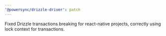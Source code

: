 ```yaml
---
'@powersync/drizzle-driver': patch
---
```


Fixed Drizzle transactions breaking for react-native projects, correctly using lock context for transactions.
